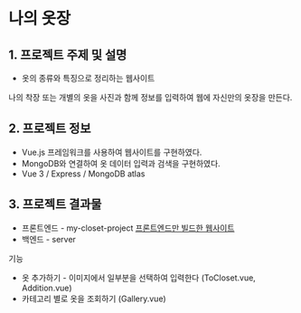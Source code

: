 # 나의 옷장

## 1. 프로젝트 주제 및 설명

- 옷의 종류와 특징으로 정리하는 웹사이트

나의 착장 또는 개별의 옷을 사진과 함께 정보를 입력하여 웹에 자신만의 옷장을 만든다.

## 2. 프로젝트 정보

- Vue.js 프레임워크를 사용하여 웹사이트를 구현하였다.
- MongoDB와 연결하여 옷 데이터 입력과 검색을 구현하였다.
- Vue 3 / Express / MongoDB atlas

## 3. 프로젝트 결과물

- 프론트엔드 - my-closet-project <a href="https://goodhonestgood.github.io/closest" target="_blank">프론트엔드만 빌드한 웹사이트</a>
- 백엔드 - server

기능

- 옷 추가하기 - 이미지에서 일부분을 선택하여 입력한다 (ToCloset.vue, Addition.vue)
- 카테고리 별로 옷을 조회하기 (Gallery.vue)
